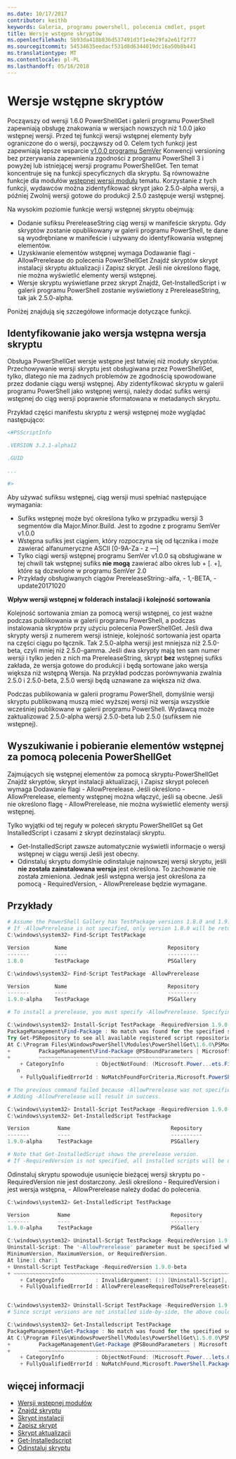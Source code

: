 ```yaml
---
ms.date: 10/17/2017
contributor: keithb
keywords: Galeria, programu powershell, polecenia cmdlet, psget
title: Wersje wstępne skryptów
ms.openlocfilehash: 5b93da418b836d537491d3f1e4e29fa2e61f2f77
ms.sourcegitcommit: 54534635eedacf531d8d6344019dc16a50b8b441
ms.translationtype: MT
ms.contentlocale: pl-PL
ms.lasthandoff: 05/16/2018
---
```

# <a name="prerelease-versions-of-scripts"></a>Wersje wstępne skryptów

Począwszy od wersji 1.6.0 PowerShellGet i galerii programu PowerShell zapewniają obsługę znakowania w wersjach nowszych niż 1.0.0 jako wstępnej wersji. Przed tej funkcji wersji wstępnej elementy były ograniczone do o wersji, począwszy od 0. Celem tych funkcji jest zapewniają lepsze wsparcie [v1.0.0 programu SemVer](http://semver.org/spec/v1.0.0.html) Konwencji versioning bez przerywania zapewnienia zgodności z programu PowerShell 3 i powyżej lub istniejącej wersji programu PowerShellGet. Ten temat koncentruje się na funkcji specyficznych dla skryptu. Są równoważne funkcje dla modułów [wstępnej wersji modułu](module-prerelease-support.md) tematu. Korzystanie z tych funkcji, wydawców można zidentyfikować skrypt jako 2.5.0-alpha wersji, a później Zwolnij wersji gotowe do produkcji 2.5.0 zastępuje wersji wstępnej.

Na wysokim poziomie funkcje wersji wstępnej skryptu obejmują:

- Dodanie sufiksu PrereleaseString ciąg wersji w manifeście skryptu. Gdy skryptów zostanie opublikowany w galerii programu PowerShell, te dane są wyodrębniane w manifeście i używany do identyfikowania wstępnej elementów.
- Uzyskiwanie elementów wstępnej wymaga Dodawanie flagi - AllowPrerelease do polecenia PowerShellGet Znajdź skryptów skrypt instalacji skryptu aktualizacji i Zapisz skrypt. Jeśli nie określono flagę, nie można wyświetlić elementy wersji wstępnej.
- Wersje skryptu wyświetlane przez skrypt Znajdź, Get-InstalledScript i w galerii programu PowerShell zostanie wyświetlony z PrereleaseString, tak jak 2.5.0-alpha.

Poniżej znajdują się szczegółowe informacje dotyczące funkcji.

## <a name="identifying-a-script-version-as-a-prerelease"></a>Identyfikowanie jako wersja wstępna wersja skryptu

Obsługa PowerShellGet wersje wstępne jest łatwiej niż moduły skryptów. Przechowywanie wersji skryptu jest obsługiwana przez PowerShellGet, tylko, dlatego nie ma żadnych problemów ze zgodnością spowodowane przez dodanie ciągu wersji wstępnej. Aby zidentyfikować skryptu w galerii programu PowerShell jako wstępnej wersji, należy dodać sufiks wersji wstępnej do ciąg wersji poprawnie sformatowana w metadanych skryptu.

Przykład części manifestu skryptu z wersji wstępnej może wyglądać następująco:

```powershell
<#PSScriptInfo

.VERSION 3.2.1-alpha12

.GUID

...

#>

```

Aby używać sufiksu wstępnej, ciąg wersji musi spełniać następujące wymagania:

- Sufiks wstępnej może być określona tylko w przypadku wersji 3 segmentów dla Major.Minor.Build.
  Jest to zgodne z programu SemVer v1.0.0
- Wstępna sufiks jest ciągiem, który rozpoczyna się od łącznika i może zawierać alfanumeryczne ASCII [0-9A-Za - z —]
- Tylko ciągi wersji wstępnej programu SemVer v1.0.0 są obsługiwane w tej chwili tak wstępnej sufiks __nie mogą__ zawierać albo okres lub + [. +], które są dozwolone w programu SemVer 2.0
- Przykłady obsługiwanych ciągów PrereleaseString:-alfa, - 1,-BETA, - update20171020

__Wpływ wersji wstępnej w folderach instalacji i kolejność sortowania__

Kolejność sortowania zmian za pomocą wersji wstępnej, co jest ważne podczas publikowania w galerii programu PowerShell, a podczas instalowania skryptów przy użyciu polecenia PowerShellGet. Jeśli dwa skrypty wersji z numerem wersji istnieje, kolejność sortowania jest oparta na części ciągu po łącznik. Tak 2.5.0-alpha wersji jest mniejsza niż 2.5.0-beta, czyli mniej niż 2.5.0-gamma. Jeśli dwa skrypty mają ten sam numer wersji i tylko jeden z nich ma PrereleaseString, skrypt __bez__ wstępnej sufiks zakłada, że wersja gotowe do produkcji i będą sortowane jako wersja większa niż wstępną Wersja. Na przykład podczas porównywania zwalnia 2.5.0 i 2.5.0-beta, 2.5.0 wersji będą uznawane za większa niż dwa.

Podczas publikowania w galerii programu PowerShell, domyślnie wersji skryptu publikowaną muszą mieć wyższej wersji niż wersja wszystkie wcześniej publikowane w galerii programu PowerShell. Wydawcą może zaktualizować 2.5.0-alpha wersji 2.5.0-beta lub 2.5.0 (sufiksem nie wstępnej).

## <a name="finding-and-acquiring-prerelease-items-using-powershellget-commands"></a>Wyszukiwanie i pobieranie elementów wstępnej za pomocą polecenia PowerShellGet

Zajmujących się wstępnej elementów za pomocą skryptu-PowerShellGet Znajdź skryptów, skrypt instalacji aktualizacji, i Zapisz skrypt poleceń wymaga Dodawanie flagi - AllowPrerelease. Jeśli określono - AllowPrerelease, elementy wstępnej można włączyć, jeśli są obecne. Jeśli nie określono flagę - AllowPrerelease, nie można wyświetlić elementy wersji wstępnej.

Tylko wyjątki od tej reguły w poleceń skryptu PowerShellGet są Get InstalledScript i czasami z skrypt dezinstalacji skryptu.

- Get-InstalledScript zawsze automatycznie wyświetli informacje o wersji wstępnej w ciągu wersji Jeśli jest obecny.
- Odinstaluj skryptu domyślnie odinstaluje najnowszej wersji skryptu, jeśli __nie została zainstalowana wersja__ jest określona. To zachowanie nie została zmieniona. Jednak jeśli wstępna wersja jest określona za pomocą - RequiredVersion, - AllowPrerelease będzie wymagane.

## <a name="examples"></a>Przykłady

```powershell
# Assume the PowerShell Gallery has TestPackage versions 1.8.0 and 1.9.0-alpha.
# If -AllowPrerelease is not specified, only version 1.8.0 will be returned.
C:\windows\system32> Find-Script TestPackage

Version        Name                                Repository           Description
-------        ----                                ----------           -----------
1.8.0          TestPackage                         PSGallery            Package used to validate changes to the PowerShe...

C:\windows\system32> Find-Script TestPackage -AllowPrerelease

Version        Name                                Repository           Description
-------        ----                                ----------           -----------
1.9.0-alpha    TestPackage                         PSGallery            Package used to validate changes to PowerShe...

# To install a prerelease, you must specify -AllowPrerelease. Specifying a prerelease version string is not sufficient.

C:\windows\system32> Install-Script TestPackage -RequiredVersion 1.9.0-alpha
PackageManagement\Find-Package : No match was found for the specified search criteria and script name 'TestPackage'.
Try Get-PSRepository to see all available registered script repositories.
At C:\Program Files\WindowsPowerShell\Modules\PowerShellGet\1.6.0\PSModule.psm1:1455 char:3
+         PackageManagement\Find-Package @PSBoundParameters | Microsoft ...
+         ~~~~~~~~~~~~~~~~~~~~~~~~~~~~~~~~~~~~~~~~~~~~~~~~~
    + CategoryInfo          : ObjectNotFound: (Microsoft.Power...ets.FindPackage:FindPackage) [Find-Package], Exceptio
   n
    + FullyQualifiedErrorId : NoMatchFoundForCriteria,Microsoft.PowerShell.PackageManagement.Cmdlets.FindPackage

# The previous command failed because -AllowPrerelease was not specified.
# Adding -AllowPrerelease will result in success.

C:\windows\system32> Install-Script TestPackage -RequiredVersion 1.9.0-alpha -AllowPrerelease
C:\windows\system32> Get-InstalledScript TestPackage

Version         Name                                Repository           Description
-------         ----                                ----------           -----------
1.9.0-alpha     TestPackage                         PSGallery            Package used to validate changes to PowerShe...

# Note that Get-InstalledScript shows the prerelease version.
# If -RequiredVersion is not specified, all installed scripts will be displayed by Get-InstalledScript
```

Odinstaluj skryptu spowoduje usunięcie bieżącej wersji skryptu po - RequiredVersion nie jest dostarczony.
Jeśli określono - RequiredVersion i jest wersja wstępna, - AllowPrerelease należy dodać do polecenia.

``` powershell
C:\windows\system32> Get-InstalledScript TestPackage

Version         Name                                Repository           Description
-------         ----                                ----------           -----------
1.9.0-alpha     TestPackage                         PSGallery            Package used to validate changes to PowerShe...

C:\windows\system32> Uninstall-Script TestPackage -RequiredVersion 1.9.0-alpha
Uninstall-Script: The '-AllowPrerelease' parameter must be specified when using the Prerelease string in
MinimumVersion, MaximumVersion, or RequiredVersion.
At line:1 char:1
+ Unnstall-Script TestPackage -RequiredVersion 1.9.0-beta
+ ~~~~~~~~~~~~~~~~~~~~~~~~~~~~~~~~~~~~~~~~~~~~~~~~~~~~~~~~~~~~~~~~~~~~~
    + CategoryInfo          : InvalidArgument: (:) [Uninstall-Script], ArgumentException
    + FullyQualifiedErrorId : AllowPrereleaseRequiredToUsePrereleaseStringInVersion,Uninnstall-script


C:\windows\system32> Uninstall-Script TestPackage -RequiredVersion 1.9.0-alpha -AllowPrerelease
# Since script versions are not installed side-by-side, the above could be simply "Uninstall-Script TestPackage"

C:\windows\system32> Get-Installedscript TestPackage
PackageManagement\Get-Package : No match was found for the specified search criteria and script names 'testpackage'.
At C:\Program Files\WindowsPowerShell\Modules\PowerShellGet\1.5.0.0\PSModule.psm1:4088 char:9
+         PackageManagement\Get-Package @PSBoundParameters | Microsoft. ...
+         ~~~~~~~~~~~~~~~~~~~~~~~~~~~~~~~~~~~~~~~~~~~~~~~~
    + CategoryInfo          : ObjectNotFound: (Microsoft.Power...lets.GetPackage:GetPackage) [Get-Package], Exception
    + FullyQualifiedErrorId : NoMatchFound,Microsoft.PowerShell.PackageManagement.Cmdlets.GetPackage
```

## <a name="more-details"></a>więcej informacji

- [Wersji wstępnej modułów](module-prerelease-support.md)
- [Znajdź skryptu](/powershell/module/powershellget/find-script)
- [Skrypt instalacji](/powershell/module/powershellget/install-script)
- [Zapisz skrypt](/powershell/module/powershellget/save-script)
- [Skrypt aktualizacji](/powershell/module/powershellget/update-script)
- [Get-Installedscript](/powershell/module/powershellget/get-installedscript)
- [Odinstaluj skryptu](/powershell/module/powershellget/uninstall-script)